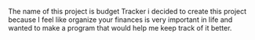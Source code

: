 The name of this project is budget Tracker i decided to create this project because I feel like  organize your finances is very
important in life and wanted to make a program that would help me keep track of it better.
